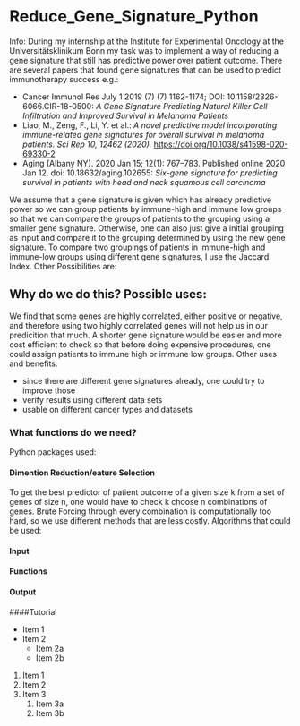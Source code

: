 # Reduce_Gene_Signature_Python

Info: During my internship at the Institute for Experimental Oncology at the Universitätsklinikum Bonn my task was to implement a way of reducing a gene signature that still has predictive power over patient outcome. There are several papers that found gene signatures that can be used to predict immunotherapy success e.g.:
* Cancer Immunol Res July 1 2019 (7) (7) 1162-1174; DOI: 10.1158/2326-6066.CIR-18-0500: _A Gene Signature Predicting Natural Killer Cell Infiltration and Improved Survival in Melanoma Patients_
* Liao, M., Zeng, F., Li, Y. et al.: _A novel predictive model incorporating immune-related gene signatures for overall survival in melanoma patients. Sci Rep 10, 12462 (2020)._ https://doi.org/10.1038/s41598-020-69330-2 
* Aging (Albany NY). 2020 Jan 15; 12(1): 767–783. Published online 2020 Jan 12. doi: 10.18632/aging.102655: _Six-gene signature for predicting survival in patients with head and neck squamous cell carcinoma_ <a/>

We assume that a gene signature is given which has already predictive power so we can group patients by immune-high and immune low groups so that we can compare the groups of patients to the grouping using a smaller gene signature. Otherwise, one can also just give a initial grouping as input and compare it to the grouping determined by using the new gene signature. 
To compare two groupings of patients in immune-high and immune-low groups using different gene signatures, I use the Jaccard Index. Other Possibilities are: 
## Why do we do this? Possible uses:
We find that some genes are highly correlated, either positive or negative, and therefore using two highly correlated genes will not help us in our predicition that much. A shorter gene signature would be easier and more cost efficient to check so that before doing expensive procedures, one could assign patients to immune high or immune low groups. Other uses and benefits: 
* since there are different gene signatures already, one could try to improve those
* verify results using different data sets 
* usable on different cancer types and datasets
### What functions do we need? 
Python packages used: 

#### Dimention Reduction/eature Selection
To get the best predictor of patient outcome of a given size k from a set of genes of size n, one would have to check k choose n combinations of genes. Brute Forcing through every combination is computationally too hard, so we use different methods that are less costly. Algorithms that could be used: 

#### Input 
#### Functions
#### Output
####Tutorial


* Item 1
* Item 2
  * Item 2a
  * Item 2b
  
1. Item 1
1. Item 2
1. Item 3
   1. Item 3a
   1. Item 3b
